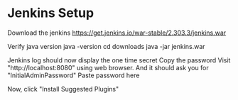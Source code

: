 # Jenkins Setup
Download the jenkins https://get.jenkins.io/war-stable/2.303.3/jenkins.war

Verify java version
java -version
cd downloads
java -jar jenkins.war

Jenkins log should now display the one time secret
Copy the password 
Visit "http://localhost:8080" using web browser.
And it should ask you for "InitialAdminPassword"
Paste password here

Now, click "Install Suggested Plugins"